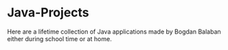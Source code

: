 # Java-Projects
Here are a lifetime collection of Java applications made by Bogdan Balaban either during school time or at home.
